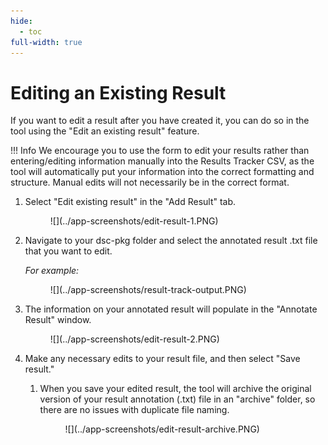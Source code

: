 ```yaml
---
hide:
  - toc
full-width: true
---
```


# Editing an Existing Result

If you want to edit a result after you have created it, you can do so in the tool using the "Edit an existing result" feature. 

!!! Info
    We encourage you to use the form to edit your results rather than entering/editing information manually into the Results Tracker CSV, as the tool will automatically put your information into the correct formatting and structure. Manual edits will not necessarily be in the correct format.

1. Select "Edit existing result" in the "Add Result" tab.

    <figure markdown>
        ![](../app-screenshots/edit-result-1.PNG)
        <figcaption></figcaption>
    </figure>

2. Navigate to your dsc-pkg folder and select the annotated result .txt file that you want to edit.

    *For example:*

    <figure markdown>
        ![](../app-screenshots/result-track-output.PNG)
        <figcaption></figcaption>
    </figure>

3. The information on your annotated result will populate in the "Annotate Result" window.

    <figure markdown>
        ![](../app-screenshots/edit-result-2.PNG)
        <figcaption></figcaption>
    </figure>

4. Make any necessary edits to your result file, and then select "Save result."

    1. When you save your edited result, the tool will archive the original version of your result annotation (.txt) file in an "archive" folder, so there are no issues with duplicate file naming.

        <figure markdown>
            ![](../app-screenshots/edit-result-archive.PNG)
            <figcaption></figcaption>
        </figure>